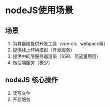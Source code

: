 # nodeJS使用场景

## 场景

1. 为其那段提供开发工具（vue-cli、webpack等）
2. 提供线上环境模拟（开发服务）
3. 提供中间层服务器渲染（SSR、高流量项目）
4. 做后端服务（极少）

## nodeJS 核心操作

1. 读写文件
2. 开启服务
